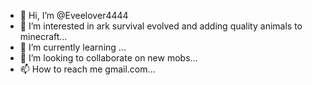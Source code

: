 - 👋 Hi, I’m @Eveelover4444
- 👀 I’m interested in ark survival evolved and adding quality animals to minecraft...
- 🌱 I’m currently learning ...
- 💞️ I’m looking to collaborate on new mobs...
- 📫 How to reach me gmail.com...

<!---
Eveelover4444/Eveelover4444 is a ✨ special ✨ repository because its `README.md` (this file) appears on your GitHub profile.
You can click the Preview link to take a look at your changes.
--->
